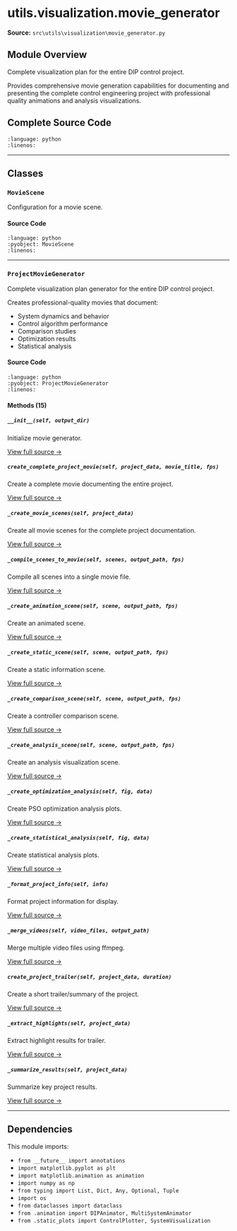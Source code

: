 # utils.visualization.movie_generator

**Source:** `src\utils\visualization\movie_generator.py`

## Module Overview

Complete visualization plan for the entire DIP control project.

Provides comprehensive movie generation capabilities for documenting
and presenting the complete control engineering project with professional
quality animations and analysis visualizations.

## Complete Source Code

```{literalinclude} ../../../src/utils/visualization/movie_generator.py
:language: python
:linenos:
```

---

## Classes

### `MovieScene`

Configuration for a movie scene.

#### Source Code

```{literalinclude} ../../../src/utils/visualization/movie_generator.py
:language: python
:pyobject: MovieScene
:linenos:
```

---

### `ProjectMovieGenerator`

Complete visualization plan generator for the entire DIP control project.

Creates professional-quality movies that document:
- System dynamics and behavior
- Control algorithm performance
- Comparison studies
- Optimization results
- Statistical analysis

#### Source Code

```{literalinclude} ../../../src/utils/visualization/movie_generator.py
:language: python
:pyobject: ProjectMovieGenerator
:linenos:
```

#### Methods (15)

##### `__init__(self, output_dir)`

Initialize movie generator.

[View full source →](#method-projectmoviegenerator-__init__)

##### `create_complete_project_movie(self, project_data, movie_title, fps)`

Create a complete movie documenting the entire project.

[View full source →](#method-projectmoviegenerator-create_complete_project_movie)

##### `_create_movie_scenes(self, project_data)`

Create all movie scenes for the complete project documentation.

[View full source →](#method-projectmoviegenerator-_create_movie_scenes)

##### `_compile_scenes_to_movie(self, scenes, output_path, fps)`

Compile all scenes into a single movie file.

[View full source →](#method-projectmoviegenerator-_compile_scenes_to_movie)

##### `_create_animation_scene(self, scene, output_path, fps)`

Create an animated scene.

[View full source →](#method-projectmoviegenerator-_create_animation_scene)

##### `_create_static_scene(self, scene, output_path, fps)`

Create a static information scene.

[View full source →](#method-projectmoviegenerator-_create_static_scene)

##### `_create_comparison_scene(self, scene, output_path, fps)`

Create a controller comparison scene.

[View full source →](#method-projectmoviegenerator-_create_comparison_scene)

##### `_create_analysis_scene(self, scene, output_path, fps)`

Create an analysis visualization scene.

[View full source →](#method-projectmoviegenerator-_create_analysis_scene)

##### `_create_optimization_analysis(self, fig, data)`

Create PSO optimization analysis plots.

[View full source →](#method-projectmoviegenerator-_create_optimization_analysis)

##### `_create_statistical_analysis(self, fig, data)`

Create statistical analysis plots.

[View full source →](#method-projectmoviegenerator-_create_statistical_analysis)

##### `_format_project_info(self, info)`

Format project information for display.

[View full source →](#method-projectmoviegenerator-_format_project_info)

##### `_merge_videos(self, video_files, output_path)`

Merge multiple video files using ffmpeg.

[View full source →](#method-projectmoviegenerator-_merge_videos)

##### `create_project_trailer(self, project_data, duration)`

Create a short trailer/summary of the project.

[View full source →](#method-projectmoviegenerator-create_project_trailer)

##### `_extract_highlights(self, project_data)`

Extract highlight results for trailer.

[View full source →](#method-projectmoviegenerator-_extract_highlights)

##### `_summarize_results(self, project_data)`

Summarize key project results.

[View full source →](#method-projectmoviegenerator-_summarize_results)

---

## Dependencies

This module imports:

- `from __future__ import annotations`
- `import matplotlib.pyplot as plt`
- `import matplotlib.animation as animation`
- `import numpy as np`
- `from typing import List, Dict, Any, Optional, Tuple`
- `import os`
- `from dataclasses import dataclass`
- `from .animation import DIPAnimator, MultiSystemAnimator`
- `from .static_plots import ControlPlotter, SystemVisualization`
